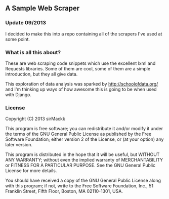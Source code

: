 ## A Sample Web Scraper

### Update 09/2013

I decided to make this into a repo containing all of the scrapers I've used at some point.

### What is all this about?

These are web scraping code snippets which use the excellent lxml and Requests libraries. Some of them are cool, some of them are a simple introduction, but they all give data.

This exploration of data analysis was sparked by http://schoolofdata.org/ and I'm thinking up ways of how awesome this is going to be when used with Django.

### License

Copyright (C) 2013  sirMackk

This program is free software; you can redistribute it and/or modify it under the terms of the GNU General Public License as published by the Free Software Foundation; either version 2 of the License, or (at your option) any later version.

This program is distributed in the hope that it will be useful, but WITHOUT ANY WARRANTY; without even the implied warranty of MERCHANTABILITY or FITNESS FOR A PARTICULAR PURPOSE.  See the GNU General Public License for more details.

You should have received a copy of the GNU General Public License along with this program; if not, write to the Free Software Foundation, Inc., 51 Franklin Street, Fifth Floor, Boston, MA  02110-1301, USA.